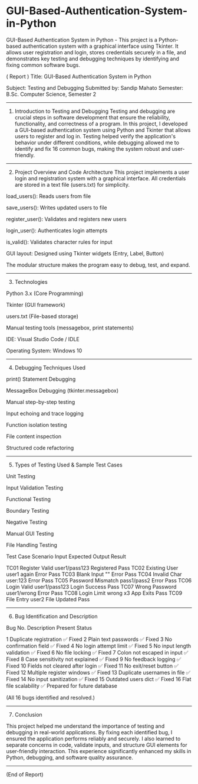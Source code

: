 # GUI-Based-Authentication-System-in-Python
GUI-Based Authentication System in Python - This project is a Python-based authentication system with a graphical interface using Tkinter. It allows user registration and login, stores credentials securely in a file, and demonstrates key testing and debugging techniques by identifying and fixing common software bugs.

( Report )
Title: GUI-Based Authentication System in Python

Subject: Testing and Debugging
Submitted by: Sandip Mahato
Semester: B.Sc. Computer Science, Semester 2


---

1. Introduction to Testing and Debugging
Testing and debugging are crucial steps in software development that ensure the reliability, functionality, and correctness of a program. In this project, I developed a GUI-based authentication system using Python and Tkinter that allows users to register and log in. Testing helped verify the application's behavior under different conditions, while debugging allowed me to identify and fix 16 common bugs, making the system robust and user-friendly.


---

2. Project Overview and Code Architecture
This project implements a user login and registration system with a graphical interface. All credentials are stored in a text file (users.txt) for simplicity.

load_users(): Reads users from file

save_users(): Writes updated users to file

register_user(): Validates and registers new users

login_user(): Authenticates login attempts

is_valid(): Validates character rules for input

GUI layout: Designed using Tkinter widgets (Entry, Label, Button)


The modular structure makes the program easy to debug, test, and expand.


---

3. Technologies

Python 3.x (Core Programming)

Tkinter (GUI framework)

users.txt (File-based storage)

Manual testing tools (messagebox, print statements)

IDE: Visual Studio Code / IDLE

Operating System: Windows 10



---

4. Debugging Techniques Used

print() Statement Debugging

MessageBox Debugging (tkinter.messagebox)

Manual step-by-step testing

Input echoing and trace logging

Function isolation testing

File content inspection

Structured code refactoring



---

5. Types of Testing Used & Sample Test Cases

Unit Testing

Input Validation Testing

Functional Testing

Boundary Testing

Negative Testing

Manual GUI Testing

File Handling Testing


Test Case	Scenario	Input	Expected Output	Result

TC01	Register Valid	user1/pass123	Registered	Pass
TC02	Existing User	user1 again	Error	Pass
TC03	Blank Input	""	Error	Pass
TC04	Invalid Char	user:123	Error	Pass
TC05	Password Mismatch	pass1/pass2	Error	Pass
TC06	Login Valid	user1/pass123	Login Success	Pass
TC07	Wrong Password	user1/wrong	Error	Pass
TC08	Login Limit	wrong x3	App Exits	Pass
TC09	File Entry	user2	File Updated	Pass



---

6. Bug Identification and Description

Bug No.	Description	Present	Status

1	Duplicate registration	✅	Fixed
2	Plain text passwords	✅	Fixed
3	No confirmation field	✅	Fixed
4	No login attempt limit	✅	Fixed
5	No input length validation	✅	Fixed
6	No file locking	✅	Fixed
7	Colon not escaped in input	✅	Fixed
8	Case sensitivity not explained	✅	Fixed
9	No feedback logging	✅	Fixed
10	Fields not cleared after login	✅	Fixed
11	No exit/reset button	✅	Fixed
12	Multiple register windows	✅	Fixed
13	Duplicate usernames in file	✅	Fixed
14	No input sanitization	✅	Fixed
15	Outdated users dict	✅	Fixed
16	Flat file scalability	✅	Prepared for future database


(All 16 bugs identified and resolved.)


---

7. Conclusion

This project helped me understand the importance of testing and debugging in real-world applications. By fixing each identified bug, I ensured the application performs reliably and securely. I also learned to separate concerns in code, validate inputs, and structure GUI elements for user-friendly interaction. This experience significantly enhanced my skills in Python, debugging, and software quality assurance.


---

(End of Report)

